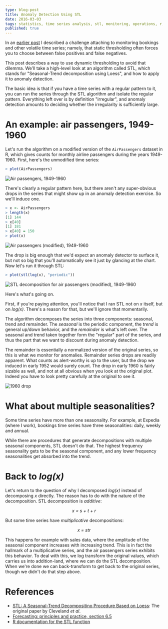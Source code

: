 ```yaml
---
type: blog-post
title: Anomaly Detection Using STL
date: 2016-03-03
tags: statistics, time series analysis, stl, monitoring, operations, r, math, algorithms
published: true
---
```

In an [earlier post](/2015/05/16/monitoring-bookings-and-the-law-of-large-numbers/) I described a challenge attaching to monitoring bookings and other volatile time series; namely, that static thresholding often forces you to choose between false positives and false negatives.

This post describes a way to use dynamic thresholding to avoid that dilemma. We'll take a high-level look at an algorithm called STL, which stands for "Seasonal-Trend decomposition using Loess", and how to apply it to anomaly detection.

The basic idea is that if you have a time series with a regular pattern to it, you can run the series through the STL algorithm and isolate the regular pattern. Everything left over is by definition "irregular", and anomaly detection amounts to deciding whether the irregularity is sufficiently large.

# An example: air passengers, 1949-1960

Let's run the algorithm on a modified version of the `AirPassengers` dataset in R, which gives counts for monthly airline passengers during the years 1949-1960. First, here's the unmodified time series:

~~~ R
> plot(AirPassengers)
~~~

<img class="figure img-responsive" src="/images/posts/anomaly-detection-using-stl/air-passengers.png" alt="Air passengers, 1949-1960">

There's clearly a regular pattern here, but there aren't any super-obvious drops in the series that might show up in an anomaly detection exercise. So we'll induce one.

~~~ R
> x <- AirPassengers
> length(x)
[1] 144
> x[40]
[1] 181
> x[40] = 150
> plot(x)
~~~

<img class="figure img-responsive" src="/images/posts/anomaly-detection-using-stl/air-passengers-modified.png" alt="Air passengers (modified), 1949-1960">

The drop is big enough that we'd expect an anomaly detector to surface it, but not so big that you'll automatically see it just by glancing at the chart. Now let's run it through STL:

~~~ R
> plot(stl(log(x), "periodic"))
~~~

<img class="figure img-responsive" src="/images/posts/anomaly-detection-using-stl/air-passengers-stl.png" alt="STL decomposition for air passengers (modified), 1949-1960">

Here's what's going on.

First, if you're paying attention, you'll notice that I ran STL not on _x_ itself, but on _log(x)_. There's a reason for that, but we'll ignore that momentarily.

The algorithm decomposes the series into three components: seasonal, trend and remainder. The _seasonal_ is the periodic component, the _trend_ is general up/down behavior, and the _remainder_ is what's left over. The seasonal and trend taken together form the "regular" part of the series, and thus the part that we want to discount during anomaly detection.

The remainder is essentially a normalized version of the original series, so this is what we monitor for anomalies. Remainder series drops are readily apparent. What counts as alert-worthy is up to the user, but the drop we induced in early 1952 would surely count. The drop in early 1960 is fairly sizable as well, and not at all obvious when you look at the original plot. Indeed you have to look pretty carefully at the original to see it.

<img class="figure img-responsive" src="/images/posts/anomaly-detection-using-stl/air-passengers-drop.png" alt="1960 drop">

# What about multiple seasonalities?

Some time series have more than one seasonality. For example, at Expedia (where I work), bookings time series have three seasonalities: daily, weekly and annual.

While there are procedures that generate decompositions with multiple seasonal components, STL doesn't do that. The highest frequency seasonality gets to be the seasonal component, and any lower frequency seasonalities get absorbed into the trend.

# Back to _log(x)_

Let's return to the question of why I decomposed _log(x)_ instead of decomposing _x_ directly. The reason has to do with the nature of the decomposition. STL decomposition is _additive_:

<p style="text-align:center;font-style:italic">x = s + t + r</p>

But some time series have _multiplicative_ decompositions:

<p style="text-align:center;font-style:italic">x = str</p>

This happens for example with sales data, where the amplitude of the seasonal component increases with increasing trend. This is in fact the hallmark of a multiplicative series, and the air passengers series exhibits this behavior. To deal with this, we log transform the original values, which carries us into addition-land, where we can do the STL decomposition. When we're done we can back-transform to get back to the original series, though we didn't do that step above.

# References

* [STL: A Seasonal-Trend Decompositino Procedure Based on Loess](http://www.wessa.net/download/stl.pdf): The original paper by Cleveland _et al_.
* [Forecasting: principles and practice, section 6.5](https://www.otexts.org/fpp/6/5)
* [R documentation for the STL function](https://stat.ethz.ch/R-manual/R-devel/library/stats/html/stl.html)
